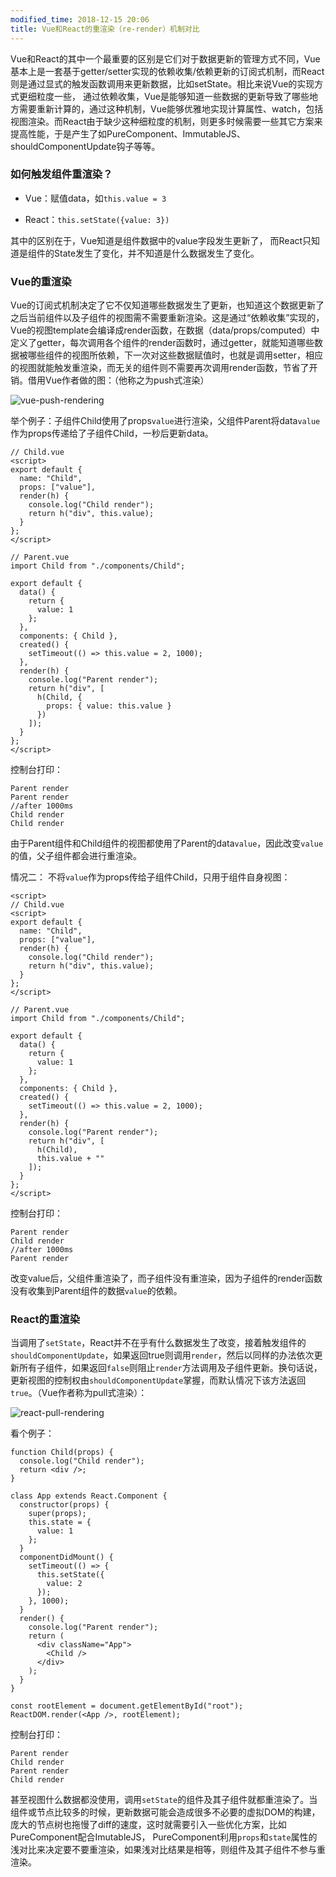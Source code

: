 ```yaml
---
modified_time: 2018-12-15 20:06
title: Vue和React的重渲染（re-render）机制对比
---
```


Vue和React的其中一个最重要的区别是它们对于数据更新的管理方式不同，Vue基本上是一套基于getter/setter实现的依赖收集/依赖更新的订阅式机制，而React则是通过显式的触发函数调用来更新数据，比如setState。相比来说Vue的实现方式更细粒度一些， 通过依赖收集，Vue是能够知道一些数据的更新导致了哪些地方需要重新计算的，通过这种机制，Vue能够优雅地实现计算属性、watch，包括视图渲染。而React由于缺少这种细粒度的机制，则更多时候需要一些其它方案来提高性能，于是产生了如PureComponent、ImmutableJS、shouldComponentUpdate钩子等等。
 
### 如何触发组件重渲染？

- Vue：赋值data，如`this.value = 3`

- React：`this.setState({value: 3})`

其中的区别在于，Vue知道是组件数据中的value字段发生更新了， 而React只知道是组件的State发生了变化，并不知道是什么数据发生了变化。

### Vue的重渲染
Vue的订阅式机制决定了它不仅知道哪些数据发生了更新，也知道这个数据更新了之后当前组件以及子组件的视图需不需要重新渲染。这是通过“依赖收集”实现的，Vue的视图template会编译成render函数，在数据（data/props/computed）中定义了getter，每次调用各个组件的render函数时，通过getter，就能知道哪些数据被哪些组件的视图所依赖，下一次对这些数据赋值时，也就是调用setter，相应的视图就能触发重渲染，而无关的组件则不需要再次调用render函数，节省了开销。借用Vue作者做的图：（他称之为push式渲染）

![vue-push-rendering](https://blog-1253663928.cos.ap-guangzhou.myqcloud.com/vue-push-rendering.png)

举个例子：子组件Child使用了props`value`进行渲染，父组件Parent将data`value`作为props传递给了子组件Child，一秒后更新data。
```
// Child.vue
<script>
export default {
  name: "Child",
  props: ["value"],
  render(h) {
    console.log("Child render");
    return h("div", this.value);
  }
};
</script>

// Parent.vue
import Child from "./components/Child";

export default {
  data() {
    return {
      value: 1
    };
  },
  components: { Child },
  created() {
    setTimeout(() => this.value = 2, 1000);
  },
  render(h) {
    console.log("Parent render");
    return h("div", [
      h(Child, {
        props: { value: this.value }
      })
    ]);
  }
};
</script>
```

控制台打印：
```
Parent render
Parent render
//after 1000ms
Child render
Child render
```

由于Parent组件和Child组件的视图都使用了Parent的data`value`，因此改变`value`的值，父子组件都会进行重渲染。

情况二：
不将`value`作为props传给子组件Child，只用于组件自身视图：
```
<script>
// Child.vue
<script>
export default {
  name: "Child",
  props: ["value"],
  render(h) {
    console.log("Child render");
    return h("div", this.value);
  }
};
</script>

// Parent.vue
import Child from "./components/Child";

export default {
  data() {
    return {
      value: 1
    };
  },
  components: { Child },
  created() {
    setTimeout(() => this.value = 2, 1000);
  },
  render(h) {
    console.log("Parent render");
    return h("div", [
      h(Child),
      this.value + ""
    ]);
  }
};
</script>
```

控制台打印：
```
Parent render
Child render
//after 1000ms
Parent render 
```

改变value后，父组件重渲染了，而子组件没有重渲染，因为子组件的render函数没有收集到Parent组件的数据`value`的依赖。

### React的重渲染

当调用了`setState`，React并不在乎有什么数据发生了改变，接着触发组件的`shouldComponentUpdate`，如果返回true则调用`render`，然后以同样的办法依次更新所有子组件，如果返回`false`则阻止`render`方法调用及子组件更新。换句话说，更新视图的控制权由`shouldComponentUpdate`掌握，而默认情况下该方法返回`true`。（Vue作者称为pull式渲染）：

![react-pull-rendering](https://blog-1253663928.cos.ap-guangzhou.myqcloud.com/react-pull-rendering.png)

看个例子：
```
function Child(props) {
  console.log("Child render");
  return <div />;
}

class App extends React.Component {
  constructor(props) {
    super(props);
    this.state = {
      value: 1
    };
  }
  componentDidMount() {
    setTimeout(() => {
      this.setState({
        value: 2
      });
    }, 1000);
  }
  render() {
    console.log("Parent render");
    return (
      <div className="App">
        <Child />
      </div>
    );
  }
}

const rootElement = document.getElementById("root");
ReactDOM.render(<App />, rootElement);
```

控制台打印：
```
Parent render
Child render
Parent render
Child render
```

甚至视图什么数据都没使用，调用`setState`的组件及其子组件就都重渲染了。当组件或节点比较多的时候，更新数据可能会造成很多不必要的虚拟DOM的构建，庞大的节点树也拖慢了diff的速度，这时就需要引入一些优化方案，比如PureComponent配合ImutableJS， PureComponent利用`props`和`state`属性的浅对比来决定要不要重渲染，如果浅对比结果是相等，则组件及其子组件不参与重渲染。